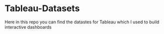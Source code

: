 # Tableau-Datasets #        

Here in this repo you can find the datastes for Tableau which I used to build interactive dashboards    
   
   
   
  
  
 
   
   
  
   
 
